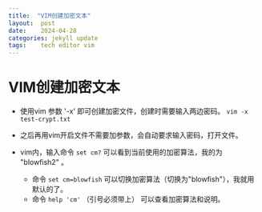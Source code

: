 ```yaml
---
title:  "VIM创建加密文本"
layout:  post
date:    2024-04-28
categories: jekyll update
tags:    tech editor vim
---
```



# VIM创建加密文本

- 使用vim 参数 '-x' 即可创建加密文件，创建时需要输入两边密码。
    `vim -x test-crypt.txt`
- 之后再用vim开启文件不需要加参数，会自动要求输入密码，打开文件。

- vim内，输入命令 `set cm?` 可以看到当前使用的加密算法，我的为 "blowfish2" 。
   - 命令 `set cm=blowfish` 可以切换加密算法（切换为"blowfish"），我就用默认的了。
   - 命令 `help 'cm'` （引号必须带上） 可以查看加密算法和说明。

